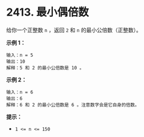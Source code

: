 # 2413. 最小偶倍数

给你一个正整数 `n` ，返回 `2` 和 `n` 的最小公倍数（正整数）。

**示例 1：**

```()
输入：n = 5
输出：10
解释：5 和 2 的最小公倍数是 10 。
```

**示例 2：**

```()
输入：n = 6
输出：6
解释：6 和 2 的最小公倍数是 6 。注意数字会是它自身的倍数。
```

**提示：**

- `1 <= n <= 150`
